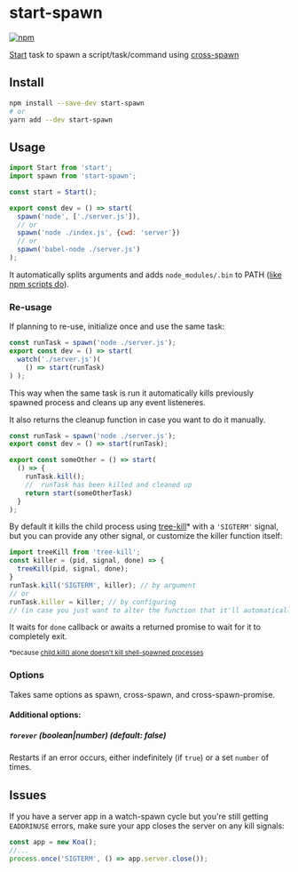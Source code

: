 # start-spawn

[![npm](https://img.shields.io/npm/v/start-spawn.svg?style=flat-square)](https://www.npmjs.com/package/start-spawn)

[Start] task to spawn a script/task/command using [cross-spawn]

[start]: https://github.com/start-runner/start
[cross-spawn]: https://github.com/zentrick/cross-spawn-promise

## Install

```sh
npm install --save-dev start-spawn
# or
yarn add --dev start-spawn
```

## Usage

```js
import Start from 'start';
import spawn from 'start-spawn';

const start = Start();

export const dev = () => start(
  spawn('node', ['./server.js']),
  // or
  spawn('node ./index.js', {cwd: 'server'})
  // or
  spawn('babel-node ./server.js')
);
```

It automatically splits arguments and adds `node_modules/.bin` to PATH ([like npm scripts do](https://docs.npmjs.com/misc/scripts#path)).

### Re-usage

If planning to re-use, initialize once and use the same task:

```js
const runTask = spawn('node ./server.js');
export const dev = () => start(
  watch('./server.js')(
    () => start(runTask)
) );
```

This way when the same task is run it automatically kills previously spawned process and cleans up any event listeneres.

It also returns the cleanup function in case you want to do it manually.

```js
const runTask = spawn('node ./server.js');
export const dev = () => start(runTask);

export const someOther = () => start(
  () => {
    runTask.kill();
    //  runTask has been killed and cleaned up
    return start(someOtherTask)
  }
);
```
By default it kills the child process using [tree-kill]\* with a `'SIGTERM'` signal, but you can provide any other signal, or customize the killer function itself:

```js
import treeKill from 'tree-kill';
const killer = (pid, signal, done) => {
  treeKill(pid, signal, done);
}
runTask.kill('SIGTERM', killer); // by argument
// or
runTask.killer = killer; // by configuring
// (in case you just want to alter the function that it'll automatically call)
```
It waits for `done` callback or awaits a returned promise to wait for it to completely exit.

<sup>\*because [child.kill() alone doesn't kill shell-spawned processes][cp.kill]</sup>

[tree-kill]: https://github.com/pkrumins/node-tree-kill
[cp.kill]: https://nodejs.org/api/child_process.html#child_process_child_kill_signal


### Options

Takes same options as spawn, cross-spawn, and cross-spawn-promise.

#### Additional options:

##### `forever` (boolean|number) (default: false)

Restarts if an error occurs, either indefinitely (if `true`) or a set `number` of times.

## Issues

If you have a server app in a watch-spawn cycle but you're still getting `EADDRINUSE` errors, make sure your app closes the server on any kill signals:

```js
const app = new Koa();
//...
process.once('SIGTERM', () => app.server.close());
```
